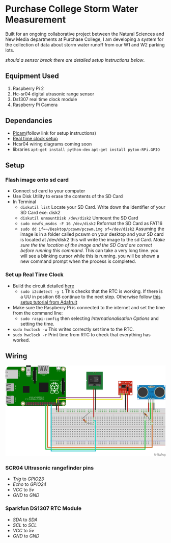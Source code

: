 # Purchase College Storm Water Measurement

Built for an ongoing collaborative project between the Natural Sciences and New Media departments at Purchase College, I am developing a system for the collection of data about storm water runoff from our W1 and W2 parking lots.

_should a sensor break there are detailed setup instructions below_.

## Equipment Used
1. Raspberry Pi 2 
2. Hc-sr04 digital utrasonic range sensor
3. Ds1307 real time clock module
4. Raspberry Pi Camera

## Dependancies
* [Picam](https://github.com/ashtons/picam)(follow link for setup instructions)
* [Real time clock setup](https://learn.adafruit.com/adding-a-real-time-clock-to-raspberry-pi/overview)
* Hcsr04 wiring diagrams coming soon
* libraries
`apt-get install python-dev`
`apt-get install pyton-RPi.GPIO`


## Setup

### Flash image onto sd card
* Connect sd card to your computer
* Use Disk Utility to erase the contents of the SD Card
* In Terminal
  * `diskutil list` Locate your SD Card. Write down the identifier of your SD Card exe: disk2
  * `diskutil unmountDisk /dev/disk2` Unmount the SD Card
  * `sudo newfs_msdos -F 16 /dev/disk2` Reformat the SD Card as FAT16
  * `sudo dd if=~/Desktop/pcswm/pcswm.img of=/dev/disk2` Assuming the image is in a folder called pcswm on your desktop and your SD card is located at /dev/disk2 this will write the image to the sd Card. _Make sure the the location of the image and the SD Card are correct before running this command_. This can take a very long time. you will see a blinking cursor while this is running. you will be shown a new command prompt when the process is completed.

### Set up Real Time Clock
* Build the circuit detailed [here](https://learn.adafruit.com/adding-a-real-time-clock-to-raspberry-pi/wiring-the-rtc)
  * `sudo i2cdetect -y 1` This checks that the RTC is working. If there is a UU in position 68 continue to the next step. Otherwise follow [this setup tutorial from Adafruit](https://learn.adafruit.com/adding-a-real-time-clock-to-raspberry-pi/overview)
* Make sure the Raspberry Pi is connected to the internet and set the time from the command line:
  * `sudo raspi-config` then selecting _Internationalisation Options_ and setting the time.
* `sudo hwclock -w` This writes correctly set time to the RTC.
* `sudo hwclock -r` Print time from RTC to check that everything has worked.

## Wiring
![schematic](images/schematic.png)

### SCR04 Ultrasonic rangefinder pins
* _Trig_ to _GPIO23_
* _Echo_ to _GPIO24_
* _VCC_ to _5v_
* _GND_ to _GND_

### Sparkfun DS1307 RTC Module
* _SDA_ to _SDA_
* _SCL_ to _SCL_
* _VCC_ to _5v_
* _GND_ to _GND_



